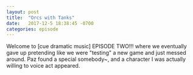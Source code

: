 ```yaml
---
layout: post
title:  "Orcs with Tanks"
date:   2017-12-5 18:38:45 -0700
categories: episode
---
```

Welcome to [cue dramatic music] EPISODE TWO!!! where we eventually gave up pretending like we were "testing" a new game and just messed around. Paz found a special somebody~, and a character I was actually willing to voice act appeared.

